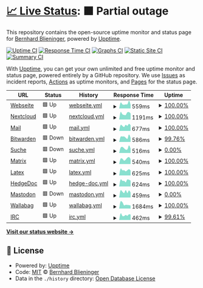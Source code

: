 # [📈 Live Status](https://privatereese.github.io/upptime): <!--live status--> **🟧 Partial outage**

This repository contains the open-source uptime monitor and status page for [Bernhard Blieninger](https://privatereese.github.io/upptime), powered by [Upptime](https://github.com/upptime/upptime).

[![Uptime CI](https://github.com/privatereese/upptime/workflows/Uptime%20CI/badge.svg)](https://github.com/privatereese/upptime/actions?query=workflow%3A%22Uptime+CI%22)
[![Response Time CI](https://github.com/privatereese/upptime/workflows/Response%20Time%20CI/badge.svg)](https://github.com/privatereese/upptime/actions?query=workflow%3A%22Response+Time+CI%22)
[![Graphs CI](https://github.com/privatereese/upptime/workflows/Graphs%20CI/badge.svg)](https://github.com/privatereese/upptime/actions?query=workflow%3A%22Graphs+CI%22)
[![Static Site CI](https://github.com/privatereese/upptime/workflows/Static%20Site%20CI/badge.svg)](https://github.com/privatereese/upptime/actions?query=workflow%3A%22Static+Site+CI%22)
[![Summary CI](https://github.com/privatereese/upptime/workflows/Summary%20CI/badge.svg)](https://github.com/privatereese/upptime/actions?query=workflow%3A%22Summary+CI%22)

With [Upptime](https://upptime.js.org), you can get your own unlimited and free uptime monitor and status page, powered entirely by a GitHub repository. We use [Issues](https://github.com/privatereese/upptime/issues) as incident reports, [Actions](https://github.com/privatereese/upptime/actions) as uptime monitors, and [Pages](https://privatereese.github.io/upptime) for the status page.

<!--start: status pages-->
<!-- This summary is generated by Upptime (https://github.com/upptime/upptime) -->
<!-- Do not edit this manually, your changes will be overwritten -->
<!-- prettier-ignore -->
| URL | Status | History | Response Time | Uptime |
| --- | ------ | ------- | ------------- | ------ |
| <img alt="" src="https://icons.duckduckgo.com/ip3/www.edvgarbe.de.ico" height="13"> [Webseite](https://www.edvgarbe.de) | 🟩 Up | [webseite.yml](https://github.com/privatereese/upptime/commits/HEAD/history/webseite.yml) | <details><summary><img alt="Response time graph" src="./graphs/webseite/response-time-week.png" height="20"> 559ms</summary><br><a href="https://privatereese.github.io/upptime/history/webseite"><img alt="Response time 609" src="https://img.shields.io/endpoint?url=https%3A%2F%2Fraw.githubusercontent.com%2Fprivatereese%2Fupptime%2FHEAD%2Fapi%2Fwebseite%2Fresponse-time.json"></a><br><a href="https://privatereese.github.io/upptime/history/webseite"><img alt="24-hour response time 509" src="https://img.shields.io/endpoint?url=https%3A%2F%2Fraw.githubusercontent.com%2Fprivatereese%2Fupptime%2FHEAD%2Fapi%2Fwebseite%2Fresponse-time-day.json"></a><br><a href="https://privatereese.github.io/upptime/history/webseite"><img alt="7-day response time 559" src="https://img.shields.io/endpoint?url=https%3A%2F%2Fraw.githubusercontent.com%2Fprivatereese%2Fupptime%2FHEAD%2Fapi%2Fwebseite%2Fresponse-time-week.json"></a><br><a href="https://privatereese.github.io/upptime/history/webseite"><img alt="30-day response time 589" src="https://img.shields.io/endpoint?url=https%3A%2F%2Fraw.githubusercontent.com%2Fprivatereese%2Fupptime%2FHEAD%2Fapi%2Fwebseite%2Fresponse-time-month.json"></a><br><a href="https://privatereese.github.io/upptime/history/webseite"><img alt="1-year response time 628" src="https://img.shields.io/endpoint?url=https%3A%2F%2Fraw.githubusercontent.com%2Fprivatereese%2Fupptime%2FHEAD%2Fapi%2Fwebseite%2Fresponse-time-year.json"></a></details> | <details><summary><a href="https://privatereese.github.io/upptime/history/webseite">100.00%</a></summary><a href="https://privatereese.github.io/upptime/history/webseite"><img alt="All-time uptime 99.95%" src="https://img.shields.io/endpoint?url=https%3A%2F%2Fraw.githubusercontent.com%2Fprivatereese%2Fupptime%2FHEAD%2Fapi%2Fwebseite%2Fuptime.json"></a><br><a href="https://privatereese.github.io/upptime/history/webseite"><img alt="24-hour uptime 100.00%" src="https://img.shields.io/endpoint?url=https%3A%2F%2Fraw.githubusercontent.com%2Fprivatereese%2Fupptime%2FHEAD%2Fapi%2Fwebseite%2Fuptime-day.json"></a><br><a href="https://privatereese.github.io/upptime/history/webseite"><img alt="7-day uptime 100.00%" src="https://img.shields.io/endpoint?url=https%3A%2F%2Fraw.githubusercontent.com%2Fprivatereese%2Fupptime%2FHEAD%2Fapi%2Fwebseite%2Fuptime-week.json"></a><br><a href="https://privatereese.github.io/upptime/history/webseite"><img alt="30-day uptime 100.00%" src="https://img.shields.io/endpoint?url=https%3A%2F%2Fraw.githubusercontent.com%2Fprivatereese%2Fupptime%2FHEAD%2Fapi%2Fwebseite%2Fuptime-month.json"></a><br><a href="https://privatereese.github.io/upptime/history/webseite"><img alt="1-year uptime 99.96%" src="https://img.shields.io/endpoint?url=https%3A%2F%2Fraw.githubusercontent.com%2Fprivatereese%2Fupptime%2FHEAD%2Fapi%2Fwebseite%2Fuptime-year.json"></a></details>
| <img alt="" src="https://icons.duckduckgo.com/ip3/cloud.edvgarbe.de.ico" height="13"> [Nextcloud](https://cloud.edvgarbe.de) | 🟩 Up | [nextcloud.yml](https://github.com/privatereese/upptime/commits/HEAD/history/nextcloud.yml) | <details><summary><img alt="Response time graph" src="./graphs/nextcloud/response-time-week.png" height="20"> 1191ms</summary><br><a href="https://privatereese.github.io/upptime/history/nextcloud"><img alt="Response time 1221" src="https://img.shields.io/endpoint?url=https%3A%2F%2Fraw.githubusercontent.com%2Fprivatereese%2Fupptime%2FHEAD%2Fapi%2Fnextcloud%2Fresponse-time.json"></a><br><a href="https://privatereese.github.io/upptime/history/nextcloud"><img alt="24-hour response time 1054" src="https://img.shields.io/endpoint?url=https%3A%2F%2Fraw.githubusercontent.com%2Fprivatereese%2Fupptime%2FHEAD%2Fapi%2Fnextcloud%2Fresponse-time-day.json"></a><br><a href="https://privatereese.github.io/upptime/history/nextcloud"><img alt="7-day response time 1191" src="https://img.shields.io/endpoint?url=https%3A%2F%2Fraw.githubusercontent.com%2Fprivatereese%2Fupptime%2FHEAD%2Fapi%2Fnextcloud%2Fresponse-time-week.json"></a><br><a href="https://privatereese.github.io/upptime/history/nextcloud"><img alt="30-day response time 1194" src="https://img.shields.io/endpoint?url=https%3A%2F%2Fraw.githubusercontent.com%2Fprivatereese%2Fupptime%2FHEAD%2Fapi%2Fnextcloud%2Fresponse-time-month.json"></a><br><a href="https://privatereese.github.io/upptime/history/nextcloud"><img alt="1-year response time 1242" src="https://img.shields.io/endpoint?url=https%3A%2F%2Fraw.githubusercontent.com%2Fprivatereese%2Fupptime%2FHEAD%2Fapi%2Fnextcloud%2Fresponse-time-year.json"></a></details> | <details><summary><a href="https://privatereese.github.io/upptime/history/nextcloud">100.00%</a></summary><a href="https://privatereese.github.io/upptime/history/nextcloud"><img alt="All-time uptime 99.79%" src="https://img.shields.io/endpoint?url=https%3A%2F%2Fraw.githubusercontent.com%2Fprivatereese%2Fupptime%2FHEAD%2Fapi%2Fnextcloud%2Fuptime.json"></a><br><a href="https://privatereese.github.io/upptime/history/nextcloud"><img alt="24-hour uptime 100.00%" src="https://img.shields.io/endpoint?url=https%3A%2F%2Fraw.githubusercontent.com%2Fprivatereese%2Fupptime%2FHEAD%2Fapi%2Fnextcloud%2Fuptime-day.json"></a><br><a href="https://privatereese.github.io/upptime/history/nextcloud"><img alt="7-day uptime 100.00%" src="https://img.shields.io/endpoint?url=https%3A%2F%2Fraw.githubusercontent.com%2Fprivatereese%2Fupptime%2FHEAD%2Fapi%2Fnextcloud%2Fuptime-week.json"></a><br><a href="https://privatereese.github.io/upptime/history/nextcloud"><img alt="30-day uptime 100.00%" src="https://img.shields.io/endpoint?url=https%3A%2F%2Fraw.githubusercontent.com%2Fprivatereese%2Fupptime%2FHEAD%2Fapi%2Fnextcloud%2Fuptime-month.json"></a><br><a href="https://privatereese.github.io/upptime/history/nextcloud"><img alt="1-year uptime 99.79%" src="https://img.shields.io/endpoint?url=https%3A%2F%2Fraw.githubusercontent.com%2Fprivatereese%2Fupptime%2FHEAD%2Fapi%2Fnextcloud%2Fuptime-year.json"></a></details>
| <img alt="" src="https://icons.duckduckgo.com/ip3/mail.edvgarbe.de.ico" height="13"> [Mail](https://mail.edvgarbe.de) | 🟩 Up | [mail.yml](https://github.com/privatereese/upptime/commits/HEAD/history/mail.yml) | <details><summary><img alt="Response time graph" src="./graphs/mail/response-time-week.png" height="20"> 677ms</summary><br><a href="https://privatereese.github.io/upptime/history/mail"><img alt="Response time 807" src="https://img.shields.io/endpoint?url=https%3A%2F%2Fraw.githubusercontent.com%2Fprivatereese%2Fupptime%2FHEAD%2Fapi%2Fmail%2Fresponse-time.json"></a><br><a href="https://privatereese.github.io/upptime/history/mail"><img alt="24-hour response time 601" src="https://img.shields.io/endpoint?url=https%3A%2F%2Fraw.githubusercontent.com%2Fprivatereese%2Fupptime%2FHEAD%2Fapi%2Fmail%2Fresponse-time-day.json"></a><br><a href="https://privatereese.github.io/upptime/history/mail"><img alt="7-day response time 677" src="https://img.shields.io/endpoint?url=https%3A%2F%2Fraw.githubusercontent.com%2Fprivatereese%2Fupptime%2FHEAD%2Fapi%2Fmail%2Fresponse-time-week.json"></a><br><a href="https://privatereese.github.io/upptime/history/mail"><img alt="30-day response time 774" src="https://img.shields.io/endpoint?url=https%3A%2F%2Fraw.githubusercontent.com%2Fprivatereese%2Fupptime%2FHEAD%2Fapi%2Fmail%2Fresponse-time-month.json"></a><br><a href="https://privatereese.github.io/upptime/history/mail"><img alt="1-year response time 828" src="https://img.shields.io/endpoint?url=https%3A%2F%2Fraw.githubusercontent.com%2Fprivatereese%2Fupptime%2FHEAD%2Fapi%2Fmail%2Fresponse-time-year.json"></a></details> | <details><summary><a href="https://privatereese.github.io/upptime/history/mail">100.00%</a></summary><a href="https://privatereese.github.io/upptime/history/mail"><img alt="All-time uptime 99.94%" src="https://img.shields.io/endpoint?url=https%3A%2F%2Fraw.githubusercontent.com%2Fprivatereese%2Fupptime%2FHEAD%2Fapi%2Fmail%2Fuptime.json"></a><br><a href="https://privatereese.github.io/upptime/history/mail"><img alt="24-hour uptime 100.00%" src="https://img.shields.io/endpoint?url=https%3A%2F%2Fraw.githubusercontent.com%2Fprivatereese%2Fupptime%2FHEAD%2Fapi%2Fmail%2Fuptime-day.json"></a><br><a href="https://privatereese.github.io/upptime/history/mail"><img alt="7-day uptime 100.00%" src="https://img.shields.io/endpoint?url=https%3A%2F%2Fraw.githubusercontent.com%2Fprivatereese%2Fupptime%2FHEAD%2Fapi%2Fmail%2Fuptime-week.json"></a><br><a href="https://privatereese.github.io/upptime/history/mail"><img alt="30-day uptime 100.00%" src="https://img.shields.io/endpoint?url=https%3A%2F%2Fraw.githubusercontent.com%2Fprivatereese%2Fupptime%2FHEAD%2Fapi%2Fmail%2Fuptime-month.json"></a><br><a href="https://privatereese.github.io/upptime/history/mail"><img alt="1-year uptime 99.95%" src="https://img.shields.io/endpoint?url=https%3A%2F%2Fraw.githubusercontent.com%2Fprivatereese%2Fupptime%2FHEAD%2Fapi%2Fmail%2Fuptime-year.json"></a></details>
| <img alt="" src="https://icons.duckduckgo.com/ip3/bitwarden.edvgarbe.de.ico" height="13"> [Bitwarden](https://bitwarden.edvgarbe.de) | 🟥 Down | [bitwarden.yml](https://github.com/privatereese/upptime/commits/HEAD/history/bitwarden.yml) | <details><summary><img alt="Response time graph" src="./graphs/bitwarden/response-time-week.png" height="20"> 586ms</summary><br><a href="https://privatereese.github.io/upptime/history/bitwarden"><img alt="Response time 636" src="https://img.shields.io/endpoint?url=https%3A%2F%2Fraw.githubusercontent.com%2Fprivatereese%2Fupptime%2FHEAD%2Fapi%2Fbitwarden%2Fresponse-time.json"></a><br><a href="https://privatereese.github.io/upptime/history/bitwarden"><img alt="24-hour response time 552" src="https://img.shields.io/endpoint?url=https%3A%2F%2Fraw.githubusercontent.com%2Fprivatereese%2Fupptime%2FHEAD%2Fapi%2Fbitwarden%2Fresponse-time-day.json"></a><br><a href="https://privatereese.github.io/upptime/history/bitwarden"><img alt="7-day response time 586" src="https://img.shields.io/endpoint?url=https%3A%2F%2Fraw.githubusercontent.com%2Fprivatereese%2Fupptime%2FHEAD%2Fapi%2Fbitwarden%2Fresponse-time-week.json"></a><br><a href="https://privatereese.github.io/upptime/history/bitwarden"><img alt="30-day response time 608" src="https://img.shields.io/endpoint?url=https%3A%2F%2Fraw.githubusercontent.com%2Fprivatereese%2Fupptime%2FHEAD%2Fapi%2Fbitwarden%2Fresponse-time-month.json"></a><br><a href="https://privatereese.github.io/upptime/history/bitwarden"><img alt="1-year response time 655" src="https://img.shields.io/endpoint?url=https%3A%2F%2Fraw.githubusercontent.com%2Fprivatereese%2Fupptime%2FHEAD%2Fapi%2Fbitwarden%2Fresponse-time-year.json"></a></details> | <details><summary><a href="https://privatereese.github.io/upptime/history/bitwarden">99.76%</a></summary><a href="https://privatereese.github.io/upptime/history/bitwarden"><img alt="All-time uptime 99.36%" src="https://img.shields.io/endpoint?url=https%3A%2F%2Fraw.githubusercontent.com%2Fprivatereese%2Fupptime%2FHEAD%2Fapi%2Fbitwarden%2Fuptime.json"></a><br><a href="https://privatereese.github.io/upptime/history/bitwarden"><img alt="24-hour uptime 98.33%" src="https://img.shields.io/endpoint?url=https%3A%2F%2Fraw.githubusercontent.com%2Fprivatereese%2Fupptime%2FHEAD%2Fapi%2Fbitwarden%2Fuptime-day.json"></a><br><a href="https://privatereese.github.io/upptime/history/bitwarden"><img alt="7-day uptime 99.76%" src="https://img.shields.io/endpoint?url=https%3A%2F%2Fraw.githubusercontent.com%2Fprivatereese%2Fupptime%2FHEAD%2Fapi%2Fbitwarden%2Fuptime-week.json"></a><br><a href="https://privatereese.github.io/upptime/history/bitwarden"><img alt="30-day uptime 99.95%" src="https://img.shields.io/endpoint?url=https%3A%2F%2Fraw.githubusercontent.com%2Fprivatereese%2Fupptime%2FHEAD%2Fapi%2Fbitwarden%2Fuptime-month.json"></a><br><a href="https://privatereese.github.io/upptime/history/bitwarden"><img alt="1-year uptime 99.04%" src="https://img.shields.io/endpoint?url=https%3A%2F%2Fraw.githubusercontent.com%2Fprivatereese%2Fupptime%2FHEAD%2Fapi%2Fbitwarden%2Fuptime-year.json"></a></details>
| <img alt="" src="https://icons.duckduckgo.com/ip3/suche.edvgarbe.de.ico" height="13"> [Suche](https://suche.edvgarbe.de) | 🟥 Down | [suche.yml](https://github.com/privatereese/upptime/commits/HEAD/history/suche.yml) | <details><summary><img alt="Response time graph" src="./graphs/suche/response-time-week.png" height="20"> 516ms</summary><br><a href="https://privatereese.github.io/upptime/history/suche"><img alt="Response time 557" src="https://img.shields.io/endpoint?url=https%3A%2F%2Fraw.githubusercontent.com%2Fprivatereese%2Fupptime%2FHEAD%2Fapi%2Fsuche%2Fresponse-time.json"></a><br><a href="https://privatereese.github.io/upptime/history/suche"><img alt="24-hour response time 451" src="https://img.shields.io/endpoint?url=https%3A%2F%2Fraw.githubusercontent.com%2Fprivatereese%2Fupptime%2FHEAD%2Fapi%2Fsuche%2Fresponse-time-day.json"></a><br><a href="https://privatereese.github.io/upptime/history/suche"><img alt="7-day response time 516" src="https://img.shields.io/endpoint?url=https%3A%2F%2Fraw.githubusercontent.com%2Fprivatereese%2Fupptime%2FHEAD%2Fapi%2Fsuche%2Fresponse-time-week.json"></a><br><a href="https://privatereese.github.io/upptime/history/suche"><img alt="30-day response time 527" src="https://img.shields.io/endpoint?url=https%3A%2F%2Fraw.githubusercontent.com%2Fprivatereese%2Fupptime%2FHEAD%2Fapi%2Fsuche%2Fresponse-time-month.json"></a><br><a href="https://privatereese.github.io/upptime/history/suche"><img alt="1-year response time 556" src="https://img.shields.io/endpoint?url=https%3A%2F%2Fraw.githubusercontent.com%2Fprivatereese%2Fupptime%2FHEAD%2Fapi%2Fsuche%2Fresponse-time-year.json"></a></details> | <details><summary><a href="https://privatereese.github.io/upptime/history/suche">0.00%</a></summary><a href="https://privatereese.github.io/upptime/history/suche"><img alt="All-time uptime 35.25%" src="https://img.shields.io/endpoint?url=https%3A%2F%2Fraw.githubusercontent.com%2Fprivatereese%2Fupptime%2FHEAD%2Fapi%2Fsuche%2Fuptime.json"></a><br><a href="https://privatereese.github.io/upptime/history/suche"><img alt="24-hour uptime 0.00%" src="https://img.shields.io/endpoint?url=https%3A%2F%2Fraw.githubusercontent.com%2Fprivatereese%2Fupptime%2FHEAD%2Fapi%2Fsuche%2Fuptime-day.json"></a><br><a href="https://privatereese.github.io/upptime/history/suche"><img alt="7-day uptime 0.00%" src="https://img.shields.io/endpoint?url=https%3A%2F%2Fraw.githubusercontent.com%2Fprivatereese%2Fupptime%2FHEAD%2Fapi%2Fsuche%2Fuptime-week.json"></a><br><a href="https://privatereese.github.io/upptime/history/suche"><img alt="30-day uptime 0.00%" src="https://img.shields.io/endpoint?url=https%3A%2F%2Fraw.githubusercontent.com%2Fprivatereese%2Fupptime%2FHEAD%2Fapi%2Fsuche%2Fuptime-month.json"></a><br><a href="https://privatereese.github.io/upptime/history/suche"><img alt="1-year uptime 16.18%" src="https://img.shields.io/endpoint?url=https%3A%2F%2Fraw.githubusercontent.com%2Fprivatereese%2Fupptime%2FHEAD%2Fapi%2Fsuche%2Fuptime-year.json"></a></details>
| <img alt="" src="https://icons.duckduckgo.com/ip3/matrix.edvgarbe.de.ico" height="13"> [Matrix](https://matrix.edvgarbe.de) | 🟩 Up | [matrix.yml](https://github.com/privatereese/upptime/commits/HEAD/history/matrix.yml) | <details><summary><img alt="Response time graph" src="./graphs/matrix/response-time-week.png" height="20"> 540ms</summary><br><a href="https://privatereese.github.io/upptime/history/matrix"><img alt="Response time 541" src="https://img.shields.io/endpoint?url=https%3A%2F%2Fraw.githubusercontent.com%2Fprivatereese%2Fupptime%2FHEAD%2Fapi%2Fmatrix%2Fresponse-time.json"></a><br><a href="https://privatereese.github.io/upptime/history/matrix"><img alt="24-hour response time 502" src="https://img.shields.io/endpoint?url=https%3A%2F%2Fraw.githubusercontent.com%2Fprivatereese%2Fupptime%2FHEAD%2Fapi%2Fmatrix%2Fresponse-time-day.json"></a><br><a href="https://privatereese.github.io/upptime/history/matrix"><img alt="7-day response time 540" src="https://img.shields.io/endpoint?url=https%3A%2F%2Fraw.githubusercontent.com%2Fprivatereese%2Fupptime%2FHEAD%2Fapi%2Fmatrix%2Fresponse-time-week.json"></a><br><a href="https://privatereese.github.io/upptime/history/matrix"><img alt="30-day response time 543" src="https://img.shields.io/endpoint?url=https%3A%2F%2Fraw.githubusercontent.com%2Fprivatereese%2Fupptime%2FHEAD%2Fapi%2Fmatrix%2Fresponse-time-month.json"></a><br><a href="https://privatereese.github.io/upptime/history/matrix"><img alt="1-year response time 563" src="https://img.shields.io/endpoint?url=https%3A%2F%2Fraw.githubusercontent.com%2Fprivatereese%2Fupptime%2FHEAD%2Fapi%2Fmatrix%2Fresponse-time-year.json"></a></details> | <details><summary><a href="https://privatereese.github.io/upptime/history/matrix">100.00%</a></summary><a href="https://privatereese.github.io/upptime/history/matrix"><img alt="All-time uptime 99.95%" src="https://img.shields.io/endpoint?url=https%3A%2F%2Fraw.githubusercontent.com%2Fprivatereese%2Fupptime%2FHEAD%2Fapi%2Fmatrix%2Fuptime.json"></a><br><a href="https://privatereese.github.io/upptime/history/matrix"><img alt="24-hour uptime 100.00%" src="https://img.shields.io/endpoint?url=https%3A%2F%2Fraw.githubusercontent.com%2Fprivatereese%2Fupptime%2FHEAD%2Fapi%2Fmatrix%2Fuptime-day.json"></a><br><a href="https://privatereese.github.io/upptime/history/matrix"><img alt="7-day uptime 100.00%" src="https://img.shields.io/endpoint?url=https%3A%2F%2Fraw.githubusercontent.com%2Fprivatereese%2Fupptime%2FHEAD%2Fapi%2Fmatrix%2Fuptime-week.json"></a><br><a href="https://privatereese.github.io/upptime/history/matrix"><img alt="30-day uptime 100.00%" src="https://img.shields.io/endpoint?url=https%3A%2F%2Fraw.githubusercontent.com%2Fprivatereese%2Fupptime%2FHEAD%2Fapi%2Fmatrix%2Fuptime-month.json"></a><br><a href="https://privatereese.github.io/upptime/history/matrix"><img alt="1-year uptime 99.97%" src="https://img.shields.io/endpoint?url=https%3A%2F%2Fraw.githubusercontent.com%2Fprivatereese%2Fupptime%2FHEAD%2Fapi%2Fmatrix%2Fuptime-year.json"></a></details>
| <img alt="" src="https://icons.duckduckgo.com/ip3/latex.edvgarbe.de.ico" height="13"> [Latex](https://latex.edvgarbe.de) | 🟩 Up | [latex.yml](https://github.com/privatereese/upptime/commits/HEAD/history/latex.yml) | <details><summary><img alt="Response time graph" src="./graphs/latex/response-time-week.png" height="20"> 625ms</summary><br><a href="https://privatereese.github.io/upptime/history/latex"><img alt="Response time 881" src="https://img.shields.io/endpoint?url=https%3A%2F%2Fraw.githubusercontent.com%2Fprivatereese%2Fupptime%2FHEAD%2Fapi%2Flatex%2Fresponse-time.json"></a><br><a href="https://privatereese.github.io/upptime/history/latex"><img alt="24-hour response time 570" src="https://img.shields.io/endpoint?url=https%3A%2F%2Fraw.githubusercontent.com%2Fprivatereese%2Fupptime%2FHEAD%2Fapi%2Flatex%2Fresponse-time-day.json"></a><br><a href="https://privatereese.github.io/upptime/history/latex"><img alt="7-day response time 625" src="https://img.shields.io/endpoint?url=https%3A%2F%2Fraw.githubusercontent.com%2Fprivatereese%2Fupptime%2FHEAD%2Fapi%2Flatex%2Fresponse-time-week.json"></a><br><a href="https://privatereese.github.io/upptime/history/latex"><img alt="30-day response time 675" src="https://img.shields.io/endpoint?url=https%3A%2F%2Fraw.githubusercontent.com%2Fprivatereese%2Fupptime%2FHEAD%2Fapi%2Flatex%2Fresponse-time-month.json"></a><br><a href="https://privatereese.github.io/upptime/history/latex"><img alt="1-year response time 801" src="https://img.shields.io/endpoint?url=https%3A%2F%2Fraw.githubusercontent.com%2Fprivatereese%2Fupptime%2FHEAD%2Fapi%2Flatex%2Fresponse-time-year.json"></a></details> | <details><summary><a href="https://privatereese.github.io/upptime/history/latex">100.00%</a></summary><a href="https://privatereese.github.io/upptime/history/latex"><img alt="All-time uptime 99.95%" src="https://img.shields.io/endpoint?url=https%3A%2F%2Fraw.githubusercontent.com%2Fprivatereese%2Fupptime%2FHEAD%2Fapi%2Flatex%2Fuptime.json"></a><br><a href="https://privatereese.github.io/upptime/history/latex"><img alt="24-hour uptime 100.00%" src="https://img.shields.io/endpoint?url=https%3A%2F%2Fraw.githubusercontent.com%2Fprivatereese%2Fupptime%2FHEAD%2Fapi%2Flatex%2Fuptime-day.json"></a><br><a href="https://privatereese.github.io/upptime/history/latex"><img alt="7-day uptime 100.00%" src="https://img.shields.io/endpoint?url=https%3A%2F%2Fraw.githubusercontent.com%2Fprivatereese%2Fupptime%2FHEAD%2Fapi%2Flatex%2Fuptime-week.json"></a><br><a href="https://privatereese.github.io/upptime/history/latex"><img alt="30-day uptime 100.00%" src="https://img.shields.io/endpoint?url=https%3A%2F%2Fraw.githubusercontent.com%2Fprivatereese%2Fupptime%2FHEAD%2Fapi%2Flatex%2Fuptime-month.json"></a><br><a href="https://privatereese.github.io/upptime/history/latex"><img alt="1-year uptime 99.96%" src="https://img.shields.io/endpoint?url=https%3A%2F%2Fraw.githubusercontent.com%2Fprivatereese%2Fupptime%2FHEAD%2Fapi%2Flatex%2Fuptime-year.json"></a></details>
| <img alt="" src="https://icons.duckduckgo.com/ip3/md.edvgarbe.de.ico" height="13"> [HedgeDoc](https://md.edvgarbe.de) | 🟩 Up | [hedge-doc.yml](https://github.com/privatereese/upptime/commits/HEAD/history/hedge-doc.yml) | <details><summary><img alt="Response time graph" src="./graphs/hedge-doc/response-time-week.png" height="20"> 624ms</summary><br><a href="https://privatereese.github.io/upptime/history/hedge-doc"><img alt="Response time 643" src="https://img.shields.io/endpoint?url=https%3A%2F%2Fraw.githubusercontent.com%2Fprivatereese%2Fupptime%2FHEAD%2Fapi%2Fhedge-doc%2Fresponse-time.json"></a><br><a href="https://privatereese.github.io/upptime/history/hedge-doc"><img alt="24-hour response time 607" src="https://img.shields.io/endpoint?url=https%3A%2F%2Fraw.githubusercontent.com%2Fprivatereese%2Fupptime%2FHEAD%2Fapi%2Fhedge-doc%2Fresponse-time-day.json"></a><br><a href="https://privatereese.github.io/upptime/history/hedge-doc"><img alt="7-day response time 624" src="https://img.shields.io/endpoint?url=https%3A%2F%2Fraw.githubusercontent.com%2Fprivatereese%2Fupptime%2FHEAD%2Fapi%2Fhedge-doc%2Fresponse-time-week.json"></a><br><a href="https://privatereese.github.io/upptime/history/hedge-doc"><img alt="30-day response time 645" src="https://img.shields.io/endpoint?url=https%3A%2F%2Fraw.githubusercontent.com%2Fprivatereese%2Fupptime%2FHEAD%2Fapi%2Fhedge-doc%2Fresponse-time-month.json"></a><br><a href="https://privatereese.github.io/upptime/history/hedge-doc"><img alt="1-year response time 657" src="https://img.shields.io/endpoint?url=https%3A%2F%2Fraw.githubusercontent.com%2Fprivatereese%2Fupptime%2FHEAD%2Fapi%2Fhedge-doc%2Fresponse-time-year.json"></a></details> | <details><summary><a href="https://privatereese.github.io/upptime/history/hedge-doc">100.00%</a></summary><a href="https://privatereese.github.io/upptime/history/hedge-doc"><img alt="All-time uptime 99.95%" src="https://img.shields.io/endpoint?url=https%3A%2F%2Fraw.githubusercontent.com%2Fprivatereese%2Fupptime%2FHEAD%2Fapi%2Fhedge-doc%2Fuptime.json"></a><br><a href="https://privatereese.github.io/upptime/history/hedge-doc"><img alt="24-hour uptime 100.00%" src="https://img.shields.io/endpoint?url=https%3A%2F%2Fraw.githubusercontent.com%2Fprivatereese%2Fupptime%2FHEAD%2Fapi%2Fhedge-doc%2Fuptime-day.json"></a><br><a href="https://privatereese.github.io/upptime/history/hedge-doc"><img alt="7-day uptime 100.00%" src="https://img.shields.io/endpoint?url=https%3A%2F%2Fraw.githubusercontent.com%2Fprivatereese%2Fupptime%2FHEAD%2Fapi%2Fhedge-doc%2Fuptime-week.json"></a><br><a href="https://privatereese.github.io/upptime/history/hedge-doc"><img alt="30-day uptime 100.00%" src="https://img.shields.io/endpoint?url=https%3A%2F%2Fraw.githubusercontent.com%2Fprivatereese%2Fupptime%2FHEAD%2Fapi%2Fhedge-doc%2Fuptime-month.json"></a><br><a href="https://privatereese.github.io/upptime/history/hedge-doc"><img alt="1-year uptime 99.97%" src="https://img.shields.io/endpoint?url=https%3A%2F%2Fraw.githubusercontent.com%2Fprivatereese%2Fupptime%2FHEAD%2Fapi%2Fhedge-doc%2Fuptime-year.json"></a></details>
| <img alt="" src="https://icons.duckduckgo.com/ip3/mastodon.edvgarbe.de.ico" height="13"> [Mastodon](https://mastodon.edvgarbe.de) | 🟥 Down | [mastodon.yml](https://github.com/privatereese/upptime/commits/HEAD/history/mastodon.yml) | <details><summary><img alt="Response time graph" src="./graphs/mastodon/response-time-week.png" height="20"> 459ms</summary><br><a href="https://privatereese.github.io/upptime/history/mastodon"><img alt="Response time 554" src="https://img.shields.io/endpoint?url=https%3A%2F%2Fraw.githubusercontent.com%2Fprivatereese%2Fupptime%2FHEAD%2Fapi%2Fmastodon%2Fresponse-time.json"></a><br><a href="https://privatereese.github.io/upptime/history/mastodon"><img alt="24-hour response time 384" src="https://img.shields.io/endpoint?url=https%3A%2F%2Fraw.githubusercontent.com%2Fprivatereese%2Fupptime%2FHEAD%2Fapi%2Fmastodon%2Fresponse-time-day.json"></a><br><a href="https://privatereese.github.io/upptime/history/mastodon"><img alt="7-day response time 459" src="https://img.shields.io/endpoint?url=https%3A%2F%2Fraw.githubusercontent.com%2Fprivatereese%2Fupptime%2FHEAD%2Fapi%2Fmastodon%2Fresponse-time-week.json"></a><br><a href="https://privatereese.github.io/upptime/history/mastodon"><img alt="30-day response time 507" src="https://img.shields.io/endpoint?url=https%3A%2F%2Fraw.githubusercontent.com%2Fprivatereese%2Fupptime%2FHEAD%2Fapi%2Fmastodon%2Fresponse-time-month.json"></a><br><a href="https://privatereese.github.io/upptime/history/mastodon"><img alt="1-year response time 492" src="https://img.shields.io/endpoint?url=https%3A%2F%2Fraw.githubusercontent.com%2Fprivatereese%2Fupptime%2FHEAD%2Fapi%2Fmastodon%2Fresponse-time-year.json"></a></details> | <details><summary><a href="https://privatereese.github.io/upptime/history/mastodon">0.00%</a></summary><a href="https://privatereese.github.io/upptime/history/mastodon"><img alt="All-time uptime 29.59%" src="https://img.shields.io/endpoint?url=https%3A%2F%2Fraw.githubusercontent.com%2Fprivatereese%2Fupptime%2FHEAD%2Fapi%2Fmastodon%2Fuptime.json"></a><br><a href="https://privatereese.github.io/upptime/history/mastodon"><img alt="24-hour uptime 0.00%" src="https://img.shields.io/endpoint?url=https%3A%2F%2Fraw.githubusercontent.com%2Fprivatereese%2Fupptime%2FHEAD%2Fapi%2Fmastodon%2Fuptime-day.json"></a><br><a href="https://privatereese.github.io/upptime/history/mastodon"><img alt="7-day uptime 0.00%" src="https://img.shields.io/endpoint?url=https%3A%2F%2Fraw.githubusercontent.com%2Fprivatereese%2Fupptime%2FHEAD%2Fapi%2Fmastodon%2Fuptime-week.json"></a><br><a href="https://privatereese.github.io/upptime/history/mastodon"><img alt="30-day uptime 0.00%" src="https://img.shields.io/endpoint?url=https%3A%2F%2Fraw.githubusercontent.com%2Fprivatereese%2Fupptime%2FHEAD%2Fapi%2Fmastodon%2Fuptime-month.json"></a><br><a href="https://privatereese.github.io/upptime/history/mastodon"><img alt="1-year uptime 0.00%" src="https://img.shields.io/endpoint?url=https%3A%2F%2Fraw.githubusercontent.com%2Fprivatereese%2Fupptime%2FHEAD%2Fapi%2Fmastodon%2Fuptime-year.json"></a></details>
| <img alt="" src="https://icons.duckduckgo.com/ip3/wallabag.edvgarbe.de.ico" height="13"> [Wallabag](https://wallabag.edvgarbe.de) | 🟩 Up | [wallabag.yml](https://github.com/privatereese/upptime/commits/HEAD/history/wallabag.yml) | <details><summary><img alt="Response time graph" src="./graphs/wallabag/response-time-week.png" height="20"> 1684ms</summary><br><a href="https://privatereese.github.io/upptime/history/wallabag"><img alt="Response time 1928" src="https://img.shields.io/endpoint?url=https%3A%2F%2Fraw.githubusercontent.com%2Fprivatereese%2Fupptime%2FHEAD%2Fapi%2Fwallabag%2Fresponse-time.json"></a><br><a href="https://privatereese.github.io/upptime/history/wallabag"><img alt="24-hour response time 1144" src="https://img.shields.io/endpoint?url=https%3A%2F%2Fraw.githubusercontent.com%2Fprivatereese%2Fupptime%2FHEAD%2Fapi%2Fwallabag%2Fresponse-time-day.json"></a><br><a href="https://privatereese.github.io/upptime/history/wallabag"><img alt="7-day response time 1684" src="https://img.shields.io/endpoint?url=https%3A%2F%2Fraw.githubusercontent.com%2Fprivatereese%2Fupptime%2FHEAD%2Fapi%2Fwallabag%2Fresponse-time-week.json"></a><br><a href="https://privatereese.github.io/upptime/history/wallabag"><img alt="30-day response time 1767" src="https://img.shields.io/endpoint?url=https%3A%2F%2Fraw.githubusercontent.com%2Fprivatereese%2Fupptime%2FHEAD%2Fapi%2Fwallabag%2Fresponse-time-month.json"></a><br><a href="https://privatereese.github.io/upptime/history/wallabag"><img alt="1-year response time 1904" src="https://img.shields.io/endpoint?url=https%3A%2F%2Fraw.githubusercontent.com%2Fprivatereese%2Fupptime%2FHEAD%2Fapi%2Fwallabag%2Fresponse-time-year.json"></a></details> | <details><summary><a href="https://privatereese.github.io/upptime/history/wallabag">100.00%</a></summary><a href="https://privatereese.github.io/upptime/history/wallabag"><img alt="All-time uptime 98.55%" src="https://img.shields.io/endpoint?url=https%3A%2F%2Fraw.githubusercontent.com%2Fprivatereese%2Fupptime%2FHEAD%2Fapi%2Fwallabag%2Fuptime.json"></a><br><a href="https://privatereese.github.io/upptime/history/wallabag"><img alt="24-hour uptime 100.00%" src="https://img.shields.io/endpoint?url=https%3A%2F%2Fraw.githubusercontent.com%2Fprivatereese%2Fupptime%2FHEAD%2Fapi%2Fwallabag%2Fuptime-day.json"></a><br><a href="https://privatereese.github.io/upptime/history/wallabag"><img alt="7-day uptime 100.00%" src="https://img.shields.io/endpoint?url=https%3A%2F%2Fraw.githubusercontent.com%2Fprivatereese%2Fupptime%2FHEAD%2Fapi%2Fwallabag%2Fuptime-week.json"></a><br><a href="https://privatereese.github.io/upptime/history/wallabag"><img alt="30-day uptime 100.00%" src="https://img.shields.io/endpoint?url=https%3A%2F%2Fraw.githubusercontent.com%2Fprivatereese%2Fupptime%2FHEAD%2Fapi%2Fwallabag%2Fuptime-month.json"></a><br><a href="https://privatereese.github.io/upptime/history/wallabag"><img alt="1-year uptime 97.75%" src="https://img.shields.io/endpoint?url=https%3A%2F%2Fraw.githubusercontent.com%2Fprivatereese%2Fupptime%2FHEAD%2Fapi%2Fwallabag%2Fuptime-year.json"></a></details>
| <img alt="" src="https://icons.duckduckgo.com/ip3/irc.edvgarbe.de.ico" height="13"> [IRC](https://irc.edvgarbe.de) | 🟩 Up | [irc.yml](https://github.com/privatereese/upptime/commits/HEAD/history/irc.yml) | <details><summary><img alt="Response time graph" src="./graphs/irc/response-time-week.png" height="20"> 462ms</summary><br><a href="https://privatereese.github.io/upptime/history/irc"><img alt="Response time 505" src="https://img.shields.io/endpoint?url=https%3A%2F%2Fraw.githubusercontent.com%2Fprivatereese%2Fupptime%2FHEAD%2Fapi%2Firc%2Fresponse-time.json"></a><br><a href="https://privatereese.github.io/upptime/history/irc"><img alt="24-hour response time 476" src="https://img.shields.io/endpoint?url=https%3A%2F%2Fraw.githubusercontent.com%2Fprivatereese%2Fupptime%2FHEAD%2Fapi%2Firc%2Fresponse-time-day.json"></a><br><a href="https://privatereese.github.io/upptime/history/irc"><img alt="7-day response time 462" src="https://img.shields.io/endpoint?url=https%3A%2F%2Fraw.githubusercontent.com%2Fprivatereese%2Fupptime%2FHEAD%2Fapi%2Firc%2Fresponse-time-week.json"></a><br><a href="https://privatereese.github.io/upptime/history/irc"><img alt="30-day response time 510" src="https://img.shields.io/endpoint?url=https%3A%2F%2Fraw.githubusercontent.com%2Fprivatereese%2Fupptime%2FHEAD%2Fapi%2Firc%2Fresponse-time-month.json"></a><br><a href="https://privatereese.github.io/upptime/history/irc"><img alt="1-year response time 516" src="https://img.shields.io/endpoint?url=https%3A%2F%2Fraw.githubusercontent.com%2Fprivatereese%2Fupptime%2FHEAD%2Fapi%2Firc%2Fresponse-time-year.json"></a></details> | <details><summary><a href="https://privatereese.github.io/upptime/history/irc">99.61%</a></summary><a href="https://privatereese.github.io/upptime/history/irc"><img alt="All-time uptime 99.95%" src="https://img.shields.io/endpoint?url=https%3A%2F%2Fraw.githubusercontent.com%2Fprivatereese%2Fupptime%2FHEAD%2Fapi%2Firc%2Fuptime.json"></a><br><a href="https://privatereese.github.io/upptime/history/irc"><img alt="24-hour uptime 97.28%" src="https://img.shields.io/endpoint?url=https%3A%2F%2Fraw.githubusercontent.com%2Fprivatereese%2Fupptime%2FHEAD%2Fapi%2Firc%2Fuptime-day.json"></a><br><a href="https://privatereese.github.io/upptime/history/irc"><img alt="7-day uptime 99.61%" src="https://img.shields.io/endpoint?url=https%3A%2F%2Fraw.githubusercontent.com%2Fprivatereese%2Fupptime%2FHEAD%2Fapi%2Firc%2Fuptime-week.json"></a><br><a href="https://privatereese.github.io/upptime/history/irc"><img alt="30-day uptime 99.91%" src="https://img.shields.io/endpoint?url=https%3A%2F%2Fraw.githubusercontent.com%2Fprivatereese%2Fupptime%2FHEAD%2Fapi%2Firc%2Fuptime-month.json"></a><br><a href="https://privatereese.github.io/upptime/history/irc"><img alt="1-year uptime 99.97%" src="https://img.shields.io/endpoint?url=https%3A%2F%2Fraw.githubusercontent.com%2Fprivatereese%2Fupptime%2FHEAD%2Fapi%2Firc%2Fuptime-year.json"></a></details>

<!--end: status pages-->

[**Visit our status website →**](https://privatereese.github.io/upptime)

## 📄 License

- Powered by: [Upptime](https://github.com/upptime/upptime)
- Code: [MIT](./LICENSE) © [Bernhard Blieninger](https://privatereese.github.io/upptime)
- Data in the `./history` directory: [Open Database License](https://opendatacommons.org/licenses/odbl/1-0/)

